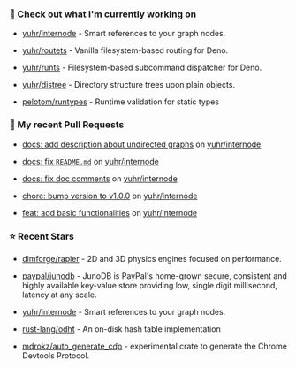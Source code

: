 ### 👷 Check out what I'm currently working on



- [yuhr/internode](https://github.com/yuhr/internode) - Smart references to your graph nodes.

- [yuhr/routets](https://github.com/yuhr/routets) - Vanilla filesystem-based routing for Deno.

- [yuhr/runts](https://github.com/yuhr/runts) - Filesystem-based subcommand dispatcher for Deno.

- [yuhr/distree](https://github.com/yuhr/distree) - Directory structure trees upon plain objects.

- [pelotom/runtypes](https://github.com/pelotom/runtypes) - Runtime validation for static types

### 🔨 My recent Pull Requests



- [docs: add description about undirected graphs](https://github.com/yuhr/internode/pull/5) on [yuhr/internode](https://github.com/yuhr/internode)

- [docs: fix `README.md`](https://github.com/yuhr/internode/pull/4) on [yuhr/internode](https://github.com/yuhr/internode)

- [docs: fix doc comments](https://github.com/yuhr/internode/pull/3) on [yuhr/internode](https://github.com/yuhr/internode)

- [chore: bump version to v1.0.0](https://github.com/yuhr/internode/pull/2) on [yuhr/internode](https://github.com/yuhr/internode)

- [feat: add basic functionalities](https://github.com/yuhr/internode/pull/1) on [yuhr/internode](https://github.com/yuhr/internode)

### ⭐ Recent Stars



- [dimforge/rapier](https://github.com/dimforge/rapier) - 2D and 3D physics engines focused on performance.

- [paypal/junodb](https://github.com/paypal/junodb) - JunoDB is PayPal&#39;s home-grown secure, consistent and highly available key-value store providing low, single digit millisecond, latency at any scale.

- [yuhr/internode](https://github.com/yuhr/internode) - Smart references to your graph nodes.

- [rust-lang/odht](https://github.com/rust-lang/odht) - An on-disk hash table implementation

- [mdrokz/auto_generate_cdp](https://github.com/mdrokz/auto_generate_cdp) - experimental crate to generate the Chrome Devtools Protocol.
